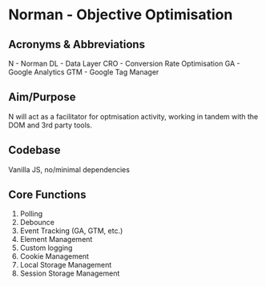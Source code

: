 # Norman - Objective Optimisation

## Acronyms & Abbreviations
N - Norman
DL - Data Layer
CRO - Conversion Rate Optimisation
GA - Google Analytics
GTM - Google Tag Manager

## Aim/Purpose
N will act as a facilitator for optmisation activity, working in tandem with the DOM and 3rd party tools.

## Codebase
Vanilla JS, no/minimal dependencies

## Core Functions
1. Polling
2. Debounce
3. Event Tracking (GA, GTM, etc.)
4. Element Management
5. Custom logging
6. Cookie Management
7. Local Storage Management
8. Session Storage Management
